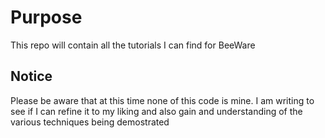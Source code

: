 # Purpose
This repo will contain all the tutorials I can find for BeeWare

## Notice
Please be aware that at this time none of this code is mine. I am writing to see if I can refine it to my liking and also gain and understanding of the various techniques being demostrated
